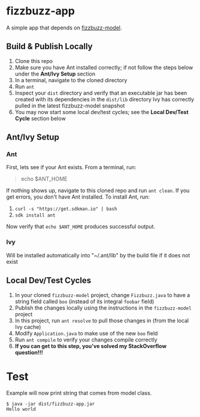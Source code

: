 # fizzbuzz-app
A simple app that depends on [fizzbuzz-model](https://github.com/hotmeatballsoup/fizzbuzz-model).

## Build & Publish Locally
1. Clone this repo
2. Make sure you have Ant installed correctly; if not follow the steps below under the **Ant/Ivy Setup** section
3. In a terminal, navigate to the cloned directory
4. Run `ant`
5. Inspect your `dist` directory and verify that an executable jar has been created with its dependencies in the `dist/lib` directory
Ivy has correctly pulled in the latest fizzbuzz-model snapshot
6. You may now start some local dev/test cycles; see the **Local Dev/Test Cycle** section below

## Ant/Ivy Setup
### Ant
First, lets see if your Ant exists. From a terminal, run:

> echo $ANT_HOME

If nothing shows up, navigate to this cloned repo and run `ant clean`. If you get errors, you don't have Ant installed. To install Ant, run:

1. `curl -s "https://get.sdkman.io" | bash`
2. `sdk install ant`

Now verify that `echo $ANT_HOME` produces successful output.

### Ivy

Will be installed automatically into "~/.ant/lib" by the build file if it does not exist

## Local Dev/Test Cycles
1. In your cloned `fizzbuzz-model` project, change `Fizzbuzz.java` to have a string field called `boo` (instead of its integral `foobar` field)
2. Publish the changes locally using the instructions in the `fizzbuzz-model` project
3. In this project, run `ant resolve` to pull those changes in (from the local Ivy cache)
4. Modify `Application.java` to make use of the new `boo` field
5. Run `ant compile` to verify your changes compile correctly
6. **If you can get to this step, you've solved my StackOverflow question!!!**


# Test

Example will now print string that comes from model class.

    $ java -jar dist/fizzbuzz-app.jar
    Hello world



